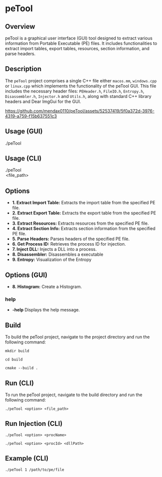 # peTool

## Overview
peTool is a graphical user interface (GUI) tool designed to extract various information from Portable Executable (PE) files. It includes functionalities to extract import tables, export tables, resources, section information, and parse headers.

## Description
The `peTool` project comprises a single C++ file either `macos.mm`, `windows.cpp` or `linux.cpp` which implements the functionality of the peTool GUI. This file includes the necessary header files: `PEHeader.h`, `FileIO.h`, `Entropy.h`, `Disassembler.h`, `Injector.h` and `Utils.h`, along with standard C++ library headers and Dear ImgGui for the GUI.



https://github.com/mendax0110/peTool/assets/52537419/5f0a372d-3976-4319-a759-f15b637551c3



## Usage (GUI)
./peTool

## Usage (CLI)
./peTool <option> <file_path>

## Options

- **1. Extract Import Table:** Extracts the import table from the specified PE file.
- **2. Extract Export Table:** Extracts the export table from the specified PE file.
- **3. Extract Resources:** Extracts resources from the specified PE file.
- **4. Extract Section Info:** Extracts section information from the specified PE file.
- **5. Parse Headers:** Parses headers of the specified PE file.
- **6. Get Process ID:** Retrieves the process ID for injection.
- **7. Inject DLL:** Injects a DLL into a process.
- **8. Disassembler:** Disassembles a executable
- **9. Entropy:** Visualization of the Entropy

## Options (GUI)
- **8. Histogram:** Create a Histogram.

### help
- **-help**
Displays the help message.


## Build
To build the peTool project, navigate to the project directory and run the following command:
```
mkdir build

cd build

cmake --build .
```

## Run (CLI)
To run the peTool project, navigate to the build directory and run the following command:
```
./peTool <option> <file_path>
```

## Run Injection (CLI)
```
./peTool <option> <procName>
```

```
./peTool <option> <procId> <dllPath>
```

## Example (CLI)
```
./peTool 1 /path/to/pe/file
```
